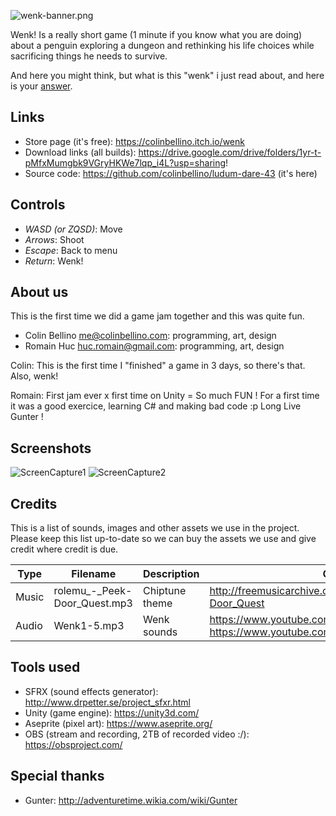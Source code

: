 ![wenk-banner.png](https://github.com/user-attachments/assets/b00f50c7-c7b0-4f42-a8e1-020197142ab1)

Wenk! Is a really short game (1 minute if you know what you are doing) about a penguin exploring a dungeon and rethinking his life choices while sacrificing things he needs to survive.

And here you might think, but what is this "wenk" i just read about, and here is your [answer](https://www.reddit.com/r/adventuretime/comments/23yan5/how_do_you_spell_the_noise_that_gunter_makes/).

## Links

- Store page (it's free): https://colinbellino.itch.io/wenk
- Download links (all builds): https://drive.google.com/drive/folders/1yr-t-pMfxMumgbk9VGryHKWe7lqp_i4L?usp=sharing!
- Source code: https://github.com/colinbellino/ludum-dare-43 (it's here)

## Controls

- *WASD (or ZQSD)*: Move
- *Arrows*: Shoot
- *Escape*: Back to menu
- *Return*: Wenk!

## About us

This is the first time we did a game jam together and this was quite fun.

-   Colin Bellino me@colinbellino.com: programming, art, design
-   Romain Huc huc.romain@gmail.com: programming, art, design

Colin: This is the first time I "finished" a game in 3 days, so there's that. Also, wenk!

Romain: First jam ever x first time on Unity = So much FUN ! For a first time it was a good exercice, learning C# and making bad code :p Long Live Gunter !

## Screenshots

![ScreenCapture1](https://img.itch.zone/aW1hZ2UvMzQwMzg3LzI3MTk2NDMucG5n/794x1000/qKz6V8.png)
![ScreenCapture2](https://img.itch.zone/aW1hZ2UvMzQwMzg3LzI3MTk2NDQucG5n/794x1000/Gy898U.png)

## Credits

This is a list of sounds, images and other assets we use in the project.
Please keep this list up-to-date so we can buy the assets we use and give credit where credit is due.

| Type  | Filename                      | Description    | Origin                                                                                    |
| ----- | ----------------------------- | -------------- | ----------------------------------------------------------------------------------------- |
| Music | rolemu\_-_Peek-Door_Quest.mp3 | Chiptune theme | http://freemusicarchive.org/music/Rolemusic/~/Peek-Door_Quest                             |
| Audio | Wenk1-5.mp3                   | Wenk sounds    | https://www.youtube.com/watch?v=Y-eaPuiOneE & https://www.youtube.com/watch?v=4xsez64M9TQ |


## Tools used

- SFRX (sound effects generator): http://www.drpetter.se/project_sfxr.html
- Unity (game engine): https://unity3d.com/
- Aseprite (pixel art): https://www.aseprite.org/
- OBS (stream and recording, 2TB of recorded video :/): https://obsproject.com/

## Special thanks

- Gunter: http://adventuretime.wikia.com/wiki/Gunter
